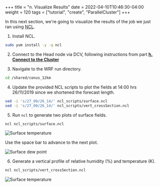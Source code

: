 +++
title = "n. Visualize Results"
date = 2022-04-10T10:46:30-04:00
weight = 120
tags = ["tutorial", "create", "ParallelCluster"]
+++

In this next section, we're going to visualize the results of the job we just ran using [NCL](https://www.ncl.ucar.edu/).

1. Install NCL.
```bash
sudo yum install -y -q ncl
```

2. Connect to the Head node via DCV, following instructions from part **[h. Connect to the Cluster](/03-hpc-aws-parallelcluster-workshop/09-connect-cluster.html#dcv-connect)**

3. Navigate to the WRF run directory.

```bash
cd /shared/conus_12km
```

4. Update the provided NCL scripts to plot the fields at 14:00 hrs 26/11/2019 since we shortened the forecast length.

```bash
sed -i 's/27_00/26_14/' ncl_scripts/surface.ncl
sed -i 's/27_00/26_14/' ncl_scripts/vert_crossSection.ncl
```

5. Run `ncl` to generate two plots of surface fields.

```bash
ncl ncl_scripts/surface.ncl
```

![Surface temperature](/images/sc22/plt_Surface1.000001.png)

Use the space bar to advance to the next plot.

![Surface dew point](/images/sc22/plt_Surface1.000002.png)

6. Generate a vertical profile of relative humidity (%) and temperature (K).

```bash
ncl ncl_scripts/vert_crossSection.ncl
```

![Surface temperature](/images/sc22/plt_CrossSection_1.png)
